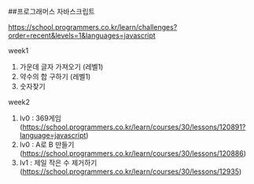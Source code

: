 
##프로그래머스 자바스크립트

https://school.programmers.co.kr/learn/challenges?order=recent&levels=1&languages=javascript

week1
1. 가운데 글자 가져오기 (레벨1)
2. 약수의 합 구하기 (레벨1)
3. 숫자찾기

week2
1. lv0 : 369게임(https://school.programmers.co.kr/learn/courses/30/lessons/120891?language=javascript)
2. lv0 : A로 B 만들기 (https://school.programmers.co.kr/learn/courses/30/lessons/120886)
3. lv1 : 제일 작은 수 제거하기 (https://school.programmers.co.kr/learn/courses/30/lessons/12935)
